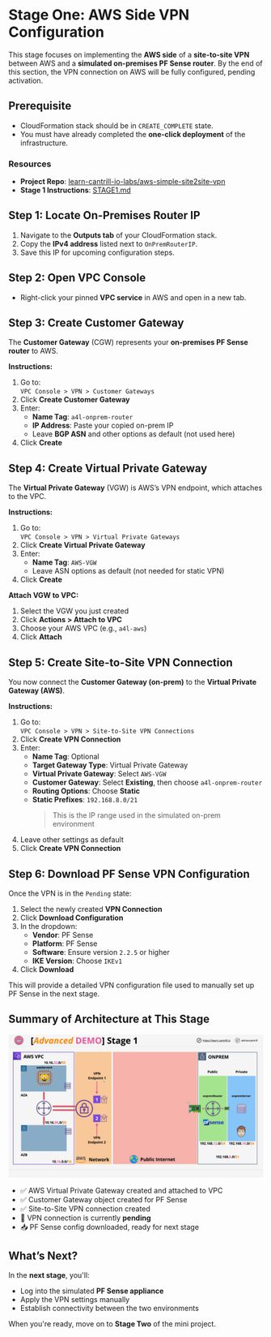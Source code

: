 # Stage One: AWS Side VPN Configuration

This stage focuses on implementing the **AWS side** of a **site-to-site VPN** between AWS and a **simulated on-premises PF Sense router**. By the end of this section, the VPN connection on AWS will be fully configured, pending activation.

## Prerequisite

- CloudFormation stack should be in `CREATE_COMPLETE` state.
- You must have already completed the **one-click deployment** of the infrastructure.

### Resources

- **Project Repo**: [learn-cantrill-io-labs/aws-simple-site2site-vpn](https://github.com/acantril/learn-cantrill-io-labs/tree/master/aws-simple-site2site-vpn)
- **Stage 1 Instructions**: [STAGE1.md](https://github.com/acantril/learn-cantrill-io-labs/blob/master/aws-simple-site2site-vpn/02_LABINSTRUCTIONS/STAGE1.md)

## Step 1: Locate On-Premises Router IP

1. Navigate to the **Outputs tab** of your CloudFormation stack.
2. Copy the **IPv4 address** listed next to `OnPremRouterIP`.
3. Save this IP for upcoming configuration steps.

## Step 2: Open VPC Console

- Right-click your pinned **VPC service** in AWS and open in a new tab.

## Step 3: Create Customer Gateway

The **Customer Gateway** (CGW) represents your **on-premises PF Sense router** to AWS.

**Instructions:**

1. Go to:  
   `VPC Console > VPN > Customer Gateways`
2. Click **Create Customer Gateway**
3. Enter:
   - **Name Tag**: `a4l-onprem-router`
   - **IP Address**: Paste your copied on-prem IP
   - Leave **BGP ASN** and other options as default (not used here)
4. Click **Create**

## Step 4: Create Virtual Private Gateway

The **Virtual Private Gateway** (VGW) is AWS’s VPN endpoint, which attaches to the VPC.

**Instructions:**

1. Go to:  
   `VPC Console > VPN > Virtual Private Gateways`
2. Click **Create Virtual Private Gateway**
3. Enter:
   - **Name Tag**: `AWS-VGW`
   - Leave ASN options as default (not needed for static VPN)
4. Click **Create**

**Attach VGW to VPC:**

1. Select the VGW you just created
2. Click **Actions > Attach to VPC**
3. Choose your AWS VPC (e.g., `a4l-aws`)
4. Click **Attach**

## Step 5: Create Site-to-Site VPN Connection

You now connect the **Customer Gateway (on-prem)** to the **Virtual Private Gateway (AWS)**.

**Instructions:**

1. Go to:  
   `VPC Console > VPN > Site-to-Site VPN Connections`
2. Click **Create VPN Connection**
3. Enter:
   - **Name Tag**: Optional
   - **Target Gateway Type**: Virtual Private Gateway
   - **Virtual Private Gateway**: Select `AWS-VGW`
   - **Customer Gateway**: Select **Existing**, then choose `a4l-onprem-router`
   - **Routing Options**: Choose **Static**
   - **Static Prefixes**: `192.168.8.0/21`
     > This is the IP range used in the simulated on-prem environment
4. Leave other settings as default
5. Click **Create VPN Connection**

## Step 6: Download PF Sense VPN Configuration

Once the VPN is in the `Pending` state:

1. Select the newly created **VPN Connection**
2. Click **Download Configuration**
3. In the dropdown:
   - **Vendor**: PF Sense
   - **Platform**: PF Sense
   - **Software**: Ensure version `2.2.5` or higher
   - **IKE Version**: Choose `IKEv1`
4. Click **Download**

This will provide a detailed VPN configuration file used to manually set up PF Sense in the next stage.

## Summary of Architecture at This Stage

![alt text](./Images/image-9.png)

- ✅ AWS Virtual Private Gateway created and attached to VPC
- ✅ Customer Gateway object created for PF Sense
- ✅ Site-to-Site VPN connection created
- 🔄 VPN connection is currently **pending**
- 📥 PF Sense config downloaded, ready for next stage

## What’s Next?

In the **next stage**, you'll:

- Log into the simulated **PF Sense appliance**
- Apply the VPN settings manually
- Establish connectivity between the two environments

When you're ready, move on to **Stage Two** of the mini project.
